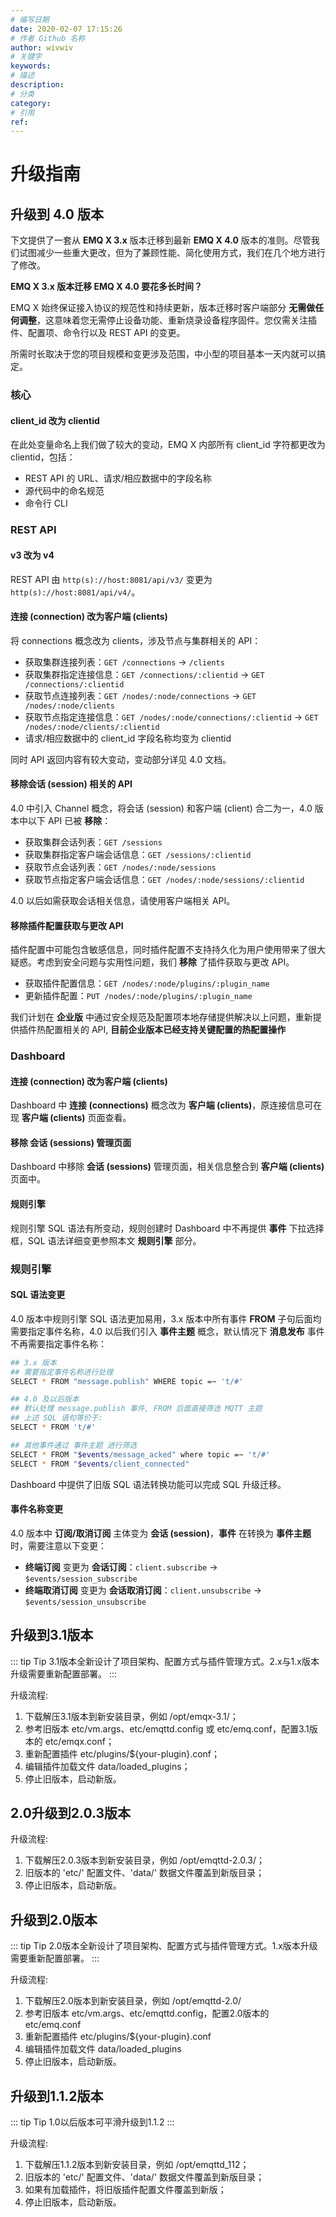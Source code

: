 ```yaml
---
# 编写日期
date: 2020-02-07 17:15:26
# 作者 Github 名称
author: wivwiv
# 关键字
keywords:
# 描述
description:
# 分类
category: 
# 引用
ref:
---
```


# 升级指南

## 升级到 4.0 版本

下文提供了一套从 **EMQ X 3.x** 版本迁移到最新 **EMQ X 4.0**
版本的准则。尽管我们试图减少一些重大更改，但为了兼顾性能、简化使用方式，我们在几个地方进行了修改。

**EMQ X 3.x 版本迁移 EMQ X 4.0 要花多长时间？**

EMQ X 始终保证接入协议的规范性和持续更新，版本迁移时客户端部分
**无需做任何调整**，这意味着您无需停止设备功能、重新烧录设备程序固件。您仅需关注插件、配置项、命令行以及
REST API 的变更。

所需时长取决于您的项目规模和变更涉及范围，中小型的项目基本一天内就可以搞定。

### 核心

#### client\_id 改为 clientid

在此处变量命名上我们做了较大的变动，EMQ X 内部所有 client\_id 字符都更改为 clientid，包括：

  - REST API 的 URL、请求/相应数据中的字段名称
  - 源代码中的命名规范
  - 命令行 CLI

### REST API

#### v3 改为 v4

REST API 由 `http(s)://host:8081/api/v3/` 变更为
`http(s)://host:8081/api/v4/`。

#### 连接 (connection) 改为客户端 (clients)

将 connections 概念改为 clients，涉及节点与集群相关的 API：

  - 获取集群连接列表：`GET /connections` -\> `/clients`
  - 获取集群指定连接信息：`GET /connections/:clientid` -\> `GET
    /connections/:clientid`
  - 获取节点连接列表：`GET /nodes/:node/connections` -\> `GET
    /nodes/:node/clients`
  - 获取节点指定连接信息：`GET /nodes/:node/connections/:clientid` -\> `GET
    /nodes/:node/clients/:clientid`
  - 请求/相应数据中的 client\_id 字段名称均变为 clientid

同时 API 返回内容有较大变动，变动部分详见 4.0 文档。

#### 移除会话 (session) 相关的 API

4.0 中引入 Channel 概念，将会话 (session) 和客户端 (client) 合二为一，4.0 版本中以下 API 已被
**移除**：

  - 获取集群会话列表：`GET /sessions`
  - 获取集群指定客户端会话信息：`GET /sessions/:clientid`
  - 获取节点会话列表：`GET /nodes/:node/sessions`
  - 获取节点指定客户端会话信息：`GET /nodes/:node/sessions/:clientid`

4.0 以后如需获取会话相关信息，请使用客户端相关 API。

#### 移除插件配置获取与更改 API

插件配置中可能包含敏感信息，同时插件配置不支持持久化为用户使用带来了很大疑惑。考虑到安全问题与实用性问题，我们 **移除** 了插件获取与更改
API。

  - 获取插件配置信息：`GET /nodes/:node/plugins/:plugin_name`
  - 更新插件配置：`PUT /nodes/:node/plugins/:plugin_name`

我们计划在 **企业版** 中通过安全规范及配置项本地存储提供解决以上问题，重新提供插件热配置相关的 API, **目前企业版本已经支持关键配置的热配置操作**

### Dashboard

#### 连接 (connection) 改为客户端 (clients)

Dashboard 中 **连接 (connections)** 概念改为 **客户端 (clients)**，原连接信息可在现 **客户端
(clients)** 页面查看。

#### 移除 **会话 (sessions)** 管理页面

Dashboard 中移除 **会话 (sessions)** 管理页面，相关信息整合到 **客户端 (clients)** 页面中。

#### 规则引擎

规则引擎 SQL 语法有所变动，规则创建时 Dashboard 中不再提供 **事件** 下拉选择框，SQL 语法详细变更参照本文
**规则引擎** 部分。

### 规则引擎

#### SQL 语法变更

4.0 版本中规则引擎 SQL 语法更加易用，3.x 版本中所有事件 **FROM** 子句后面均需要指定事件名称，4.0 以后我们引入
**事件主题** 概念，默认情况下 **消息发布** 事件不再需要指定事件名称：

```bash 
## 3.x 版本
## 需要指定事件名称进行处理
SELECT * FROM "message.publish" WHERE topic =~ 't/#'

## 4.0 及以后版本
## 默认处理 message.publish 事件, FROM 后面直接筛选 MQTT 主题
## 上述 SQL 语句等价于:
SELECT * FROM 't/#'

## 其他事件通过 事件主题 进行筛选
SELECT * FROM "$events/message_acked" where topic =~ 't/#'
SELECT * FROM "$events/client_connected"
```

Dashboard 中提供了旧版 SQL 语法转换功能可以完成 SQL 升级迁移。

#### 事件名称变更

4.0 版本中 **订阅/取消订阅** 主体变为 **会话 (session)**，**事件** 在转换为 **事件主题**
时，需要注意以下变更：

  - **终端订阅** 变更为 **会话订阅**：`client.subscribe` -\>
    `$events/session_subscribe`
  - **终端取消订阅** 变更为 **会话取消订阅**：`client.unsubscribe` -\>
    `$events/session_unsubscribe`



## 升级到3.1版本

::: tip Tip
3.1版本全新设计了项目架构、配置方式与插件管理方式。2.x与1.x版本升级需要重新配置部署。
:::

升级流程:

1.  下载解压3.1版本到新安装目录，例如 /opt/emqx-3.1/；
2.  参考旧版本 etc/vm.args、etc/emqttd.config 或 etc/emq.conf，配置3.1版本的
    etc/emqx.conf；
3.  重新配置插件 etc/plugins/${your-plugin}.conf；
4.  编辑插件加载文件 data/loaded\_plugins；
5.  停止旧版本，启动新版。

## 2.0升级到2.0.3版本

升级流程:

1.  下载解压2.0.3版本到新安装目录，例如 /opt/emqttd-2.0.3/；
2.  旧版本的 'etc/' 配置文件、'data/' 数据文件覆盖到新版目录；
3.  停止旧版本，启动新版。

## 升级到2.0版本

::: tip Tip
2.0版本全新设计了项目架构、配置方式与插件管理方式。1.x版本升级需要重新配置部署。
:::


升级流程:

1.  下载解压2.0版本到新安装目录，例如 /opt/emqttd-2.0/
2.  参考旧版本 etc/vm.args、etc/emqttd.config，配置2.0版本的 etc/emq.conf
3.  重新配置插件 etc/plugins/${your-plugin}.conf
4.  编辑插件加载文件 data/loaded\_plugins
5.  停止旧版本，启动新版。

## 升级到1.1.2版本

::: tip Tip
1.0以后版本可平滑升级到1.1.2
:::


升级流程:

1.  下载解压1.1.2版本到新安装目录，例如 /opt/emqttd\_112；
2.  旧版本的 'etc/' 配置文件、'data/' 数据文件覆盖到新版目录；
3.  如果有加载插件，将旧版插件配置文件覆盖到新版；
4.  停止旧版本，启动新版。

